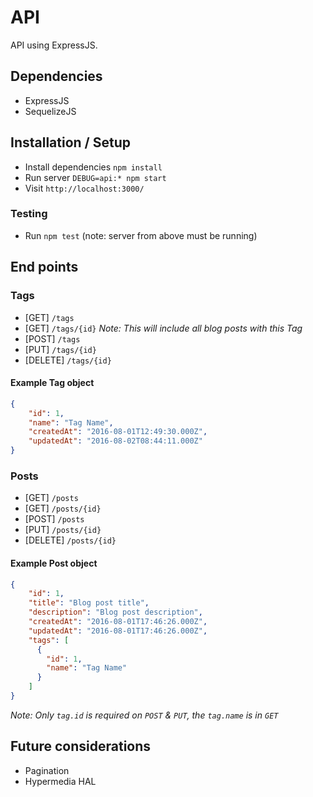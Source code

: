 # API

API using ExpressJS.

## Dependencies

* ExpressJS
* SequelizeJS

## Installation / Setup

* Install dependencies `npm install`
* Run server `DEBUG=api:* npm start`
* Visit `http://localhost:3000/`

### Testing

* Run `npm test` (note: server from above must be running)

## End points

### Tags

* [GET] `/tags`
* [GET] `/tags/{id}` *Note: This will include all blog posts with this Tag*
* [POST] `/tags`
* [PUT] `/tags/{id}`
* [DELETE] `/tags/{id}`

#### Example Tag object

```json
{
    "id": 1,
    "name": "Tag Name",
    "createdAt": "2016-08-01T12:49:30.000Z",
    "updatedAt": "2016-08-02T08:44:11.000Z"
}
```

### Posts

* [GET] `/posts`
* [GET] `/posts/{id}`
* [POST] `/posts`
* [PUT] `/posts/{id}`
* [DELETE] `/posts/{id}`

#### Example Post object

```json
{
    "id": 1,
    "title": "Blog post title",
    "description": "Blog post description",
    "createdAt": "2016-08-01T17:46:26.000Z",
    "updatedAt": "2016-08-01T17:46:26.000Z",
    "tags": [
      {
        "id": 1,
        "name": "Tag Name"
      }
    ]
}
```

*Note: Only `tag.id` is required on `POST` & `PUT`, the `tag.name` is in `GET`*

## Future considerations

* Pagination
* Hypermedia HAL
